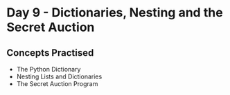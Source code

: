 # Day 9 - Dictionaries, Nesting and the Secret Auction
## Concepts Practised
- The Python Dictionary
- Nesting Lists and Dictionaries
- The Secret Auction Program